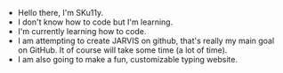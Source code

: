 - Hello there, I'm SKu11y.
- I don't know how to code but I'm learning.
- I'm currently learning how to code.
- I am attempting to create JARVIS on github, that's really my main goal on GitHub. It of course will take some time (a lot of time).
- I am also going to make a fun, customizable typing website.
